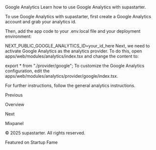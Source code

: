 Google Analytics
Learn how to use Google Analytics with supastarter.

To use Google Analytics with supastarter, first create a Google Analytics account and grab your analytics id.

Then, add the app code to your .env.local file and your deployment environment:


NEXT_PUBLIC_GOOGLE_ANALYTICS_ID=your_id_here
Next, we need to activate Google Analytics as the analytics provider. To do this, open apps/web/modules/analytics/index.tsx and change the content to:


export * from "./provider/google";
To customize the Google Analytics configuration, edit the apps/web/modules/analytics/provider/google/index.tsx.

For further instructions, follow the general analytics instructions.

Previous

Overview

Next

Mixpanel

© 2025 supastarter. All rights reserved.

Featured on Startup Fame





